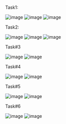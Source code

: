 Task1:

![image](https://user-images.githubusercontent.com/123716761/215955001-9318b32d-ea86-4ce4-ace3-3059c1d80b2e.png)
![image](https://user-images.githubusercontent.com/123716761/215954933-08d9cda8-b60c-4552-b5ef-190134edd790.png)
![image](https://user-images.githubusercontent.com/123716761/215954878-7a3cf865-6dc9-4f01-91f7-fc10a5a8e268.png)

Task2:


![image](https://user-images.githubusercontent.com/123716761/215964487-316c6ce7-5870-4291-a065-d6702dde3103.png)
![image](https://user-images.githubusercontent.com/123716761/217431634-c50cf198-4026-400f-985b-cdbd02c43051.png)
![image](https://user-images.githubusercontent.com/123716761/215959549-bb172360-f76b-4e81-bad8-db5f0a26ab9c.png)


Task#3

![image](https://user-images.githubusercontent.com/123716761/217431864-bc04163a-a5bb-41b5-95d6-92a57d8c0abd.png)
![image](https://user-images.githubusercontent.com/123716761/217433897-3e7f833d-8e99-4bc3-b43f-32529b2cbf30.png)

Task#4

![image](https://user-images.githubusercontent.com/123716761/217435532-6b7a5e33-8350-4457-84aa-4137ff0e151c.png)
![image](https://user-images.githubusercontent.com/123716761/217435602-2ee573ae-9419-46e5-ba99-a1c75dfdcb9e.png)


Task#5

![image](https://user-images.githubusercontent.com/123716761/217439299-f0688e1c-97c5-43a9-9c60-3011e20fe4a8.png)
![image](https://user-images.githubusercontent.com/123716761/217439423-47e280b3-283d-4563-bbf3-5c52d5662e1b.png)


Task#6

![image](https://user-images.githubusercontent.com/123716761/217433952-ef157380-9b6d-4f91-9b6e-1965bf27e93b.png)
![image](https://user-images.githubusercontent.com/123716761/217436929-b357ae9d-42fc-460a-aa40-fb26762b3be2.png)






